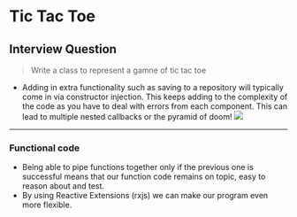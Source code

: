 # Tic Tac Toe
## Interview Question
> Write a class to represent a gamne of tic tac toe

* Adding in extra functionality such as saving to a repository will typically come in via constructor injection. This keeps adding to the complexity of the code as you have to deal with errors from each component. This can lead to multiple nested callbacks or the pyramid of doom!
![](https://bluefletch.com/wp-content/uploads/2017/08/pyramid-of-doom.jpg)
___
### Functional code
* Being able to pipe functions together only if the previous one is successful means that our function code remains on topic, easy to reason about and test.
* By using Reactive Extensions (rxjs) we can make our program even more flexible.